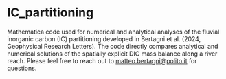# IC_partitioning
 Mathematica code used for numerical and analytical analyses of the fluvial inorganic carbon (IC) partitioning developed in Bertagni et al. (2024, Geophysical Research Letters).
 The code directly compares analytical and numerical solutions of the spatially explicit DIC mass balance along a river reach.
 Please feel free to reach out to matteo.bertagni@polito.it for questions.
